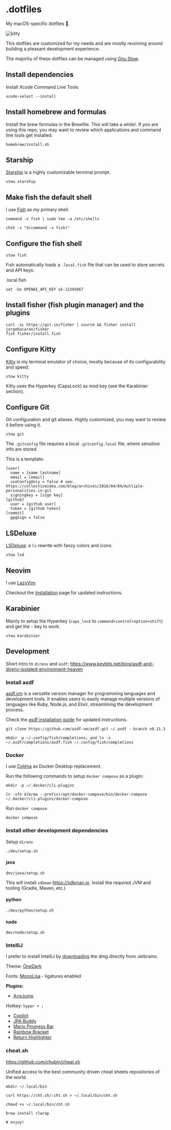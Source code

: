# .dotfiles

My macOS-specific dotfiles 🤘.


![kitty](doc/screenshot.png?raw=true)

This dotfiles are customized for my needs and are mostly revolving around building a pleasant development experience.

The majority of these dotfiles can be managed using [Gnu Stow](https://www.gnu.org/software/stow/).

## Install dependencies

Install Xcode Command Line Tools

`xcode-select --install`

## Install homebrew and formulas

Install the brew formulas in the Brewfile. This will take a while!.
If you are using this repo, you may want to review which applications and command line tools get installed.

`homebrew/install.sh`

## Starship

[Starship](https://starship.rs/) is a highly customizable terminal prompt.

`stow starship`


## Make fish the default shell

I use [Fish](https://fishshell.com/) as my primary shell. 

```
command -v fish | sudo tee -a /etc/shells

chsh -s "$(command -v fish)"
```

## Configure the fish shell

`stow fish`

Fish automatically loads a `.local.fish` file that can be used to store secrets and API keys:

.local.fish
```
set -Ux OPENAI_API_KEY sk-12345667
```

## Install fisher (fish plugin manager) and the plugins

```
curl -sL https://git.io/fisher | source && fisher install jorgebucaran/fisher
fish fisher/install.fish
```

## Configure Kitty

[Kitty](https://sw.kovidgoyal.net/kitty/) is my terminal emulator of choice, mostly because of its configurability and speed.

`stow kitty`

Kitty uses the Hyperkey (CapsLock) as mod key (see the Karabinier section). 

## Configure Git

Git configuration and git aliases. Highly customized, you may want to review it before using it.

`stow git`


The `.gitconfig` file requires a local `.gitconfig.local` file, where sensitive info are stored.

This is a template:

```
[user]
  name = [name lastname]
  email = [email]
  useConfigOnly = false # see: https://collectiveidea.com/blog/archives/2016/04/04/multiple-personalities-in-git
  signingkey = [sign key] 
[github]
  user = [github user] 
  token = [github token]
[commit]
  gpgSign = false
```

## LSDeluxe

[LSDeluxe](https://github.com/lsd-rs/lsd): a `ls` rewrite with fancy colors and icons.

`stow lsd`


## Neovim

I use [LazyVim](http://www.lazyvim.org).

Checkout the [Installation](http://www.lazyvim.org/installation) page for updated instructions.

## Karabinier

Mainly to setup the Hyperkey (`caps_lock` to `command+control+option+shift`) and get the `~` key to work. 

`stow karabinier`

## Development

Short intro to `direnv` and `asdf`: <https://www.keybits.net/blog/asdf-and-direnv-isolated-environment-heaven>


### Install asdf

[asdf.vm](https://asdf-vm.com) is a versatile version manager for programming languages and development tools. It enables users to easily manage multiple versions of languages like Ruby, Node.js, and Elixir, streamlining the development process.

Check the [asdf installation guide](https://asdf-vm.com/guide/getting-started.html#_1-install-dependencies) for updated instructions.

```
git clone https://github.com/asdf-vm/asdf.git ~/.asdf --branch v0.11.3

mkdir -p ~/.config/fish/completions; and ln -s ~/.asdf/completions/asdf.fish ~/.config/fish/completions
```

### Docker

I use [Colima](https://github.com/abiosoft/colima) as Docker Desktop replacement.

Run the following commands to setup `docker compose` as a plugin:

```
mkdir -p ~/.docker/cli-plugins

ln -sfn $(brew --prefix)/opt/docker-compose/bin/docker-compose ~/.docker/cli-plugins/docker-compose
```

Run `docker compose`

```
docker compose
```

### Install other development dependencies


Setup `direnv`

```
./dev/setup.sh
```

#### java

```
dev/java/setup.sh
```

This will install `sdkman` <https://sdkman.io>.
Install the required JVM and tooling (Gradle, Maven, etc.)

#### python

```
./dev/python/setup.sh
```

#### node

```
dev/node/setup.sh
```

### IntelliJ

I prefer to install IntelliJ by [downloading](https://www.jetbrains.com/idea/download/#section=mac) the dmg directly from Jetbrains.

Theme: [OneDark](https://plugins.jetbrains.com/plugin/11938-one-dark-theme)

Fonts: [MonoLisa](https://www.monolisa.dev) - ligatures enabled

**Plugins:**


- [AceJump](https://plugins.jetbrains.com/plugin/7086-acejump)

Hotkey: `hyper + ;`

- [Copilot](https://plugins.jetbrains.com/plugin/17718-github-copilot)
- [JPA Buddy](https://plugins.jetbrains.com/plugin/15075-jpa-buddy)
- [Mario Progress Bar](https://plugins.jetbrains.com/plugin/14708-mario-progress-bar)
- [Rainbow Bracket](https://plugins.jetbrains.com/plugin/10080-rainbow-brackets)
- [Return Highlighter](https://plugins.jetbrains.com/plugin/13303-return-highlighter)


### cheat.sh

<https://github.com/chubin/cheat.sh>

Unified access to the best community driven cheat sheets repositories of the world.


```
mkdir ~/.local/bin

curl https://cht.sh/:cht.sh > ~/.local/bin/cht.sh

chmod +x ~/.local/bin/cht.sh

brew install rlwrap

# enjoy!
```